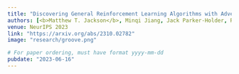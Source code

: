 ```yaml
---
title: "Discovering General Reinforcement Learning Algorithms with Adversarial Environment Design"
authors: [<b>Matthew T. Jackson</b>, Minqi Jiang, Jack Parker-Holder, Risto Vuorio, Chris Lu, Gregory Farquhar, Shimon Whiteson, Jakob N. Foerster]
venue: NeurIPS 2023
link: "https://arxiv.org/abs/2310.02782"
image: "research/groove.png"

# For paper ordering, must have format yyyy-mm-dd
pubdate: "2023-06-16"
---
```

